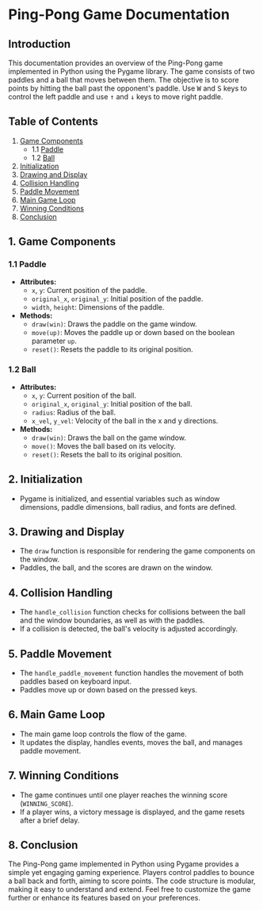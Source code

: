 # Ping-Pong Game Documentation

## Introduction
This documentation provides an overview of the Ping-Pong game implemented in Python using the Pygame library. The game consists of two paddles and a ball that moves between them. The objective is to score points by hitting the ball past the opponent's paddle. Use <kbd>W</kbd> and <kbd>S</kbd> keys to control the left paddle and use <kbd>↑</kbd> and <kbd>↓</kbd> keys to move right paddle.

## Table of Contents
1. [Game Components](#game-components)
    - 1.1 [Paddle](#paddle)
    - 1.2 [Ball](#ball)
2. [Initialization](#initialization)
3. [Drawing and Display](#drawing-and-display)
4. [Collision Handling](#collision-handling)
5. [Paddle Movement](#paddle-movement)
6. [Main Game Loop](#main-game-loop)
7. [Winning Conditions](#winning-conditions)
8. [Conclusion](#conclusion)

## 1. Game Components <a name="game-components"></a>

### 1.1 Paddle <a name="paddle"></a>
- **Attributes:**
  - `x`, `y`: Current position of the paddle.
  - `original_x`, `original_y`: Initial position of the paddle.
  - `width`, `height`: Dimensions of the paddle.
- **Methods:**
  - `draw(win)`: Draws the paddle on the game window.
  - `move(up)`: Moves the paddle up or down based on the boolean parameter `up`.
  - `reset()`: Resets the paddle to its original position.

### 1.2 Ball <a name="ball"></a>
- **Attributes:**
  - `x`, `y`: Current position of the ball.
  - `original_x`, `original_y`: Initial position of the ball.
  - `radius`: Radius of the ball.
  - `x_vel`, `y_vel`: Velocity of the ball in the x and y directions.
- **Methods:**
  - `draw(win)`: Draws the ball on the game window.
  - `move()`: Moves the ball based on its velocity.
  - `reset()`: Resets the ball to its original position.

## 2. Initialization <a name="initialization"></a>
- Pygame is initialized, and essential variables such as window dimensions, paddle dimensions, ball radius, and fonts are defined.

## 3. Drawing and Display <a name="drawing-and-display"></a>
- The `draw` function is responsible for rendering the game components on the window.
- Paddles, the ball, and the scores are drawn on the window.

## 4. Collision Handling <a name="collision-handling"></a>
- The `handle_collision` function checks for collisions between the ball and the window boundaries, as well as with the paddles.
- If a collision is detected, the ball's velocity is adjusted accordingly.

## 5. Paddle Movement <a name="paddle-movement"></a>
- The `handle_paddle_movement` function handles the movement of both paddles based on keyboard input.
- Paddles move up or down based on the pressed keys.

## 6. Main Game Loop <a name="main-game-loop"></a>
- The main game loop controls the flow of the game.
- It updates the display, handles events, moves the ball, and manages paddle movement.

## 7. Winning Conditions <a name="winning-conditions"></a>
- The game continues until one player reaches the winning score (`WINNING_SCORE`).
- If a player wins, a victory message is displayed, and the game resets after a brief delay.

## 8. Conclusion <a name="conclusion"></a>
The Ping-Pong game implemented in Python using Pygame provides a simple yet engaging gaming experience. Players control paddles to bounce a ball back and forth, aiming to score points. The code structure is modular, making it easy to understand and extend. Feel free to customize the game further or enhance its features based on your preferences.